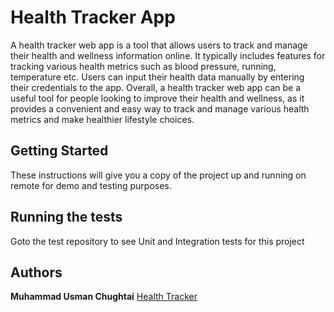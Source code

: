 # Health Tracker App

A health tracker web app is a tool that allows users to track and manage their health and wellness information online. It typically includes features for tracking various health metrics such as blood pressure, running, temperature etc. Users can input their health data manually by entering their credentials to the app.
Overall, a health tracker web app can be a useful tool for people looking to improve their health and wellness, as it provides a convenient and easy way to track and manage various health metrics and make healthier lifestyle choices.

## Getting Started

These instructions will give you a copy of the project up and running on
remote for demo and testing purposes. 

## Running the tests

Goto the test repository to see Unit and Integration tests for this project

## Authors

  **Muhammad Usman Chughtai** 
    [Health Tracker](https://github.com/usmanSETU/healthtracker20100993)
